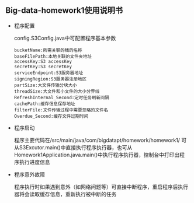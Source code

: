 ## Big-data-homework1使用说明书

* 程序配置

  config.S3Config.java中可配置程序基本参数

  ``` 
  bucketName:所需关联的桶的名称
  baseFilePath:本地关联的文件夹地址
  accessKey:S3 accessKey
  secretKey:S3 secretKey
  serviceEndpoint:S3服务器地址
  signingRegion:S3服务器注册地区
  partSize:大文件传输分块大小
  threadSize:大文件和小文件的大小分界线
  RefreshInternal_Second:定时任务刷新间隔
  cachePath:缓存信息保存地址
  filterFile:文件传输过程中需要忽略的文件名
  Overdue_Second:缓存文件过期时间
  ```

* 程序启动

  程序主要代码在/src/main/java/com/bigdatapt/homework/homework1/
  可从S3Excutor.main()中直接执行程序执行器，也可从Homework1Application.java.main()中执行程序执行器，控制台中打印出程序执行进度信息

* 程序意外故障

  程序执行时如果遇到意外（如网络问题等）可直接中断程序，重启程序后执行器将会读取缓存信息，重新执行被中断的任务

